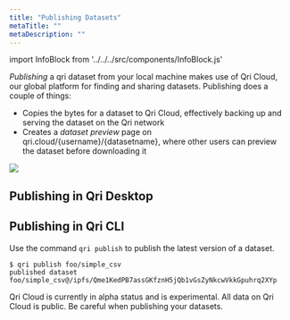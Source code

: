 ```yaml
---
title: "Publishing Datasets"
metaTitle: ""
metaDescription: ""
---
```


import InfoBlock from '../../../src/components/InfoBlock.js'

_Publishing_ a qri dataset from your local machine makes use of Qri Cloud, our global platform for finding and sharing datasets.  Publishing does a couple of things:

- Copies the bytes for a dataset to Qri Cloud, effectively backing up and serving the dataset on the Qri network
- Creates a _dataset preview_ page on qri.cloud/{username}/{datasetname}, where other users can preview the dataset before downloading it

<img src="/img/cli-cloud-publish.png"/>

## Publishing in Qri Desktop

## Publishing in Qri CLI

Use the command `qri publish` to publish the latest version of a dataset.

```
$ qri publish foo/simple_csv
published dataset foo/simple_csv@/ipfs/Qme1KedPB7assGKfznH5jQb1vGsZyNkcwVkkGpuhrq2XYp

```

<InfoBlock type='warning'>
  Qri Cloud is currently in alpha status and is experimental.  All data on Qri Cloud is public. Be careful when publishing your datasets.
</InfoBlock>
